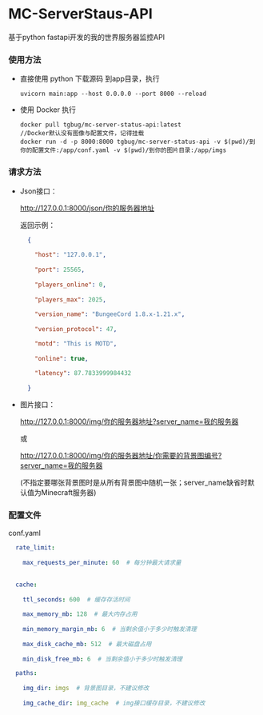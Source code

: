# MC-ServerStaus-API
基于python fastapi开发的我的世界服务器监控API

### 使用方法
- 直接使用 python
  下载源码
  到app目录，执行
  ```shell
  uvicorn main:app --host 0.0.0.0 --port 8000 --reload
  ```
- 使用 Docker
  执行
  ```shell
  docker pull tgbug/mc-server-status-api:latest
  //Docker默认没有图像与配置文件，记得挂载
  docker run -d -p 8000:8000 tgbug/mc-server-status-api -v $(pwd)/到你的配置文件:/app/conf.yaml -v $(pwd)/到你的图片目录:/app/imgs
  ```
  
### 请求方法
- Json接口：
  
  http://127.0.0.1:8000/json/你的服务器地址
  
  返回示例：
  
  ```json
    {
    
      "host": "127.0.0.1",
    
      "port": 25565,
    
      "players_online": 0,
    
      "players_max": 2025,
    
      "version_name": "BungeeCord 1.8.x-1.21.x",
     
      "version_protocol": 47,
  
      "motd": "This is MOTD",
    
      "online": true,
    
      "latency": 87.7833999984432
      
    }
  ```
  
- 图片接口：
  
  http://127.0.0.1:8000/img/你的服务器地址?server_name=我的服务器
  
  或
  
  http://127.0.0.1:8000/img/你的服务器地址/你需要的背景图编号?server_name=我的服务器
  
  (不指定要哪张背景图时是从所有背景图中随机一张；server_name缺省时默认值为Minecraft服务器)

### 配置文件
conf.yaml
```yaml
  rate_limit:
  
    max_requests_per_minute: 60  # 每分钟最大请求量
    

  cache:
  
    ttl_seconds: 600  # 缓存存活时间
    
    max_memory_mb: 128  # 最大内存占用
    
    min_memory_margin_mb: 6  # 当剩余值小于多少时触发清理
    
    max_disk_cache_mb: 512  # 最大磁盘占用
    
    min_disk_free_mb: 6  # 当剩余值小于多少时触发清理

  paths:
  
    img_dir: imgs  # 背景图目录，不建议修改
    
    img_cache_dir: img_cache  # img接口缓存目录，不建议修改
```
